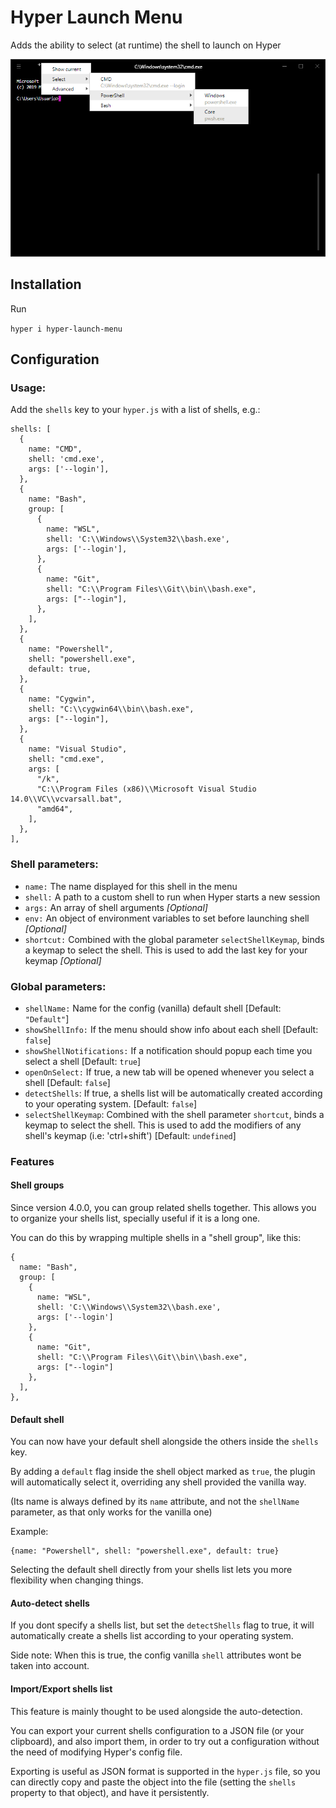 # Hyper Launch Menu

Adds the ability to select (at runtime) the shell to launch on Hyper

![Screenshot](screenshot.png)

## Installation

Run

`hyper i hyper-launch-menu`

## Configuration
### Usage:

Add the `shells` key to your `hyper.js` with a list of shells, e.g.:

```
shells: [
  {
    name: "CMD",
    shell: 'cmd.exe',
    args: ['--login'],
  },
  {
    name: "Bash",
    group: [
      {
        name: "WSL",
        shell: 'C:\\Windows\\System32\\bash.exe',
        args: ['--login'],
      },
      {
        name: "Git",
        shell: "C:\\Program Files\\Git\\bin\\bash.exe",
        args: ["--login"],
      },
    ],
  },
  {
    name: "Powershell",
    shell: "powershell.exe",
    default: true,
  },
  {
    name: "Cygwin",
    shell: "C:\\cygwin64\\bin\\bash.exe",
    args: ["--login"],
  },
  {
    name: "Visual Studio",
    shell: "cmd.exe",
    args: [
      "/k",
      "C:\\Program Files (x86)\\Microsoft Visual Studio 14.0\\VC\\vcvarsall.bat",
      "amd64",
    ],
  },
],
```
### Shell parameters:
- `name:` The name displayed for this shell in the menu
- `shell:` A path to a custom shell to run when Hyper starts a new session
- `args:` An array of shell arguments *[Optional]*
- `env:` An object of environment variables to set before launching shell *[Optional]*
- `shortcut:` Combined with the global parameter `selectShellKeymap`, binds a keymap to select the shell. This is used to add the last key for your keymap *[Optional]*

### Global parameters:

- `shellName:` Name for the config (vanilla) default shell [Default: `"Default"`]
- `showShellInfo:` If the menu should show info about each shell [Default: `false`]
- `showShellNotifications:` If a notification should popup each time you select a shell [Default: `true`]
- `openOnSelect:` If true, a new tab will be opened whenever you select a shell [Default: `false`]
- `detectShells`: If true, a shells list will be automatically created according to your operating system. [Default: `false`]
- `selectShellKeymap`: Combined with the shell parameter `shortcut`, binds a keymap to select the shell. This is used to add the modifiers of any shell's keymap (i.e: 'ctrl+shift') [Default: `undefined`]

### Features
#### Shell groups
Since version 4.0.0, you can group related shells together.
This allows you to organize your shells list, specially useful if it is a long one.

You can do this by wrapping multiple shells in a "shell group", like this:
```
{
  name: "Bash",
  group: [
    {
      name: "WSL",
      shell: 'C:\\Windows\\System32\\bash.exe',
      args: ['--login']
    },
    {
      name: "Git",
      shell: "C:\\Program Files\\Git\\bin\\bash.exe",
      args: ["--login"]
    },
  ],
},
```
#### Default shell
You can now have your default shell alongside the others inside the `shells` key.

By adding a `default` flag inside the shell object marked as `true`,
the plugin will automatically select it, overriding any shell provided the vanilla way.

(Its name is always defined by its `name` attribute, and not the `shellName` parameter, as that only works for the vanilla one)

Example:
```
{name: "Powershell", shell: "powershell.exe", default: true}
```
Selecting the default shell directly from your shells list lets you more flexibility when changing things.

#### Auto-detect shells
If you dont specify a shells list, but set the `detectShells` flag to true,
it will automatically create a shells list according to your operating system.

Side note: When this is true, the config vanilla `shell` attributes wont be taken into account.

#### Import/Export shells list
This feature is mainly thought to be used alongside the auto-detection.

You can export your current shells configuration to a JSON file (or your clipboard), 
and also import them, in order to try out a configuration without the need of modifying Hyper's config file.

Exporting is useful as JSON format is supported in the `hyper.js` file, so you can directly copy and paste the object into the file
(setting the `shells` property to that object), and have it persistently.